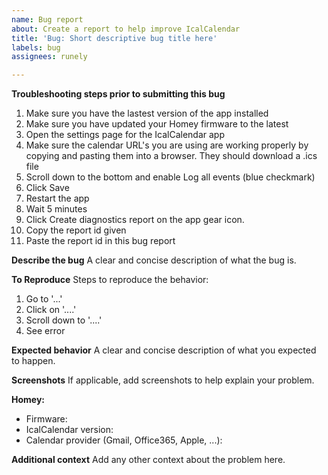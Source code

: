 ```yaml
---
name: Bug report
about: Create a report to help improve IcalCalendar
title: 'Bug: Short descriptive bug title here'
labels: bug
assignees: runely

---
```


**Troubleshooting steps prior to submitting this bug**
1. Make sure you have the lastest version of the app installed
2. Make sure you have updated your Homey firmware to the latest
3. Open the settings page for the IcalCalendar app
4. Make sure the calendar URL's you are using are working properly by copying and pasting them into a browser. They should download a .ics file
5. Scroll down to the bottom and enable Log all events (blue checkmark)
6. Click Save
7. Restart the app
8. Wait 5 minutes
9. Click Create diagnostics report on the app gear icon.
10. Copy the report id given
11. Paste the report id in this bug report

**Describe the bug**
A clear and concise description of what the bug is.

**To Reproduce**
Steps to reproduce the behavior:
1. Go to '...'
2. Click on '....'
3. Scroll down to '....'
4. See error

**Expected behavior**
A clear and concise description of what you expected to happen.

**Screenshots**
If applicable, add screenshots to help explain your problem.

**Homey:**
 - Firmware: 
 - IcalCalendar version:
 - Calendar provider (Gmail, Office365, Apple, ...): 

**Additional context**
Add any other context about the problem here.
